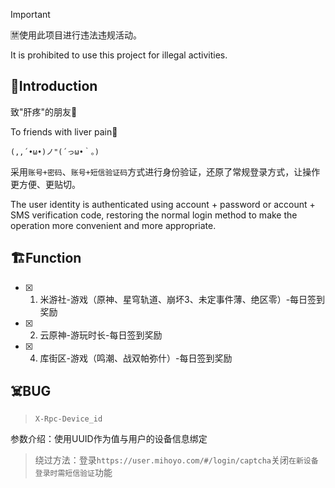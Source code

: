 > [!Important]
> 🈲使用此项目进行违法违规活动。
> 
> It is prohibited to use this project for illegal activities.

## 🏪Introduction
致"肝疼"的朋友🍻

To friends with liver pain🍻

`(,,´•ω•)ノ"(´っω•｀。)`

采用`账号+密码`、`账号+短信验证码`方式进行身份验证，还原了常规登录方式，让操作更方便、更贴切。

The user identity is authenticated using account + password or account + SMS verification code, restoring the normal login method to make the operation more convenient and more appropriate.

## 🏗️Function
- [x] 1. 米游社-游戏（原神、星穹轨道、崩坏3、未定事件薄、绝区零）-每日签到奖励
- [x] 2. 云原神-游玩时长-每日签到奖励 

- [x] 4. 库街区-游戏（鸣潮、战双帕弥什）-每日签到奖励

## ☠️BUG
> `X-Rpc-Device_id`

参数介绍：使用UUID作为值与用户的设备信息绑定

> 绕过方法：登录`https://user.mihoyo.com/#/login/captcha`关闭`在新设备登录时需短信验证`功能


